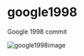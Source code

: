 # google1998
Google 1998 commit

![google1998image](https://user-images.githubusercontent.com/91588692/147650946-46b994ee-8ca9-47a5-bc9a-634f1a4fc7ae.png)
